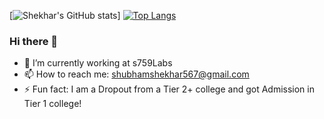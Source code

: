 [![Shekhar's GitHub stats](https://github-readme-stats.vercel.app/api?username=shubham567&theme=tokyonight&count_private=true&show_icons=true)]
[![Top Langs](https://github-readme-stats.vercel.app/api/top-langs/?username=shubham567&count_private=true&layout=compact&langs_count=10)](https://github.com/anuraghazra/github-readme-stats)

### Hi there 👋

- 🔭 I’m currently working at s759Labs
- 📫 How to reach me: shubhamshekhar567@gmail.com
- ⚡ Fun fact: I am a Dropout from a Tier 2+ college and got Admission in Tier 1 college!



<!--
**Shubham567/Shubham567** is a ✨ _special_ ✨ repository because its `README.md` (this file) appears on your GitHub profile.

Here are some ideas to get you started:

- 🔭 I’m currently working on ...
- 🌱 I’m currently learning ...
- 👯 I’m looking to collaborate on ...
- 🤔 I’m looking for help with ...
- 💬 Ask me about ...
- 📫 How to reach me: ...
- 😄 Pronouns: ...
- ⚡ Fun fact: ...
-->

